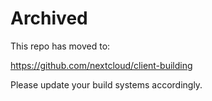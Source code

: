 # Archived

This repo has moved to:

https://github.com/nextcloud/client-building

Please update your build systems accordingly.
